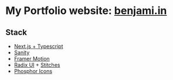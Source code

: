 # My Portfolio website: [benjami.in](https://www.benjami.in/)

## Stack

-   [Next.js + Typescript](https://beta.nextjs.org/docs)
-   [Sanity](https://beta.sanity.io/docs)
-   [Framer Motion](https://www.framer.com/motion/)
-   [Radix UI](https://www.radix-ui.com/) + [Stitches](https://stitches.dev/)
-   [Phosphor Icons](https://phosphoricons.com/)
